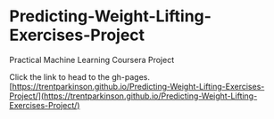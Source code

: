 # Predicting-Weight-Lifting-Exercises-Project
Practical Machine Learning Coursera Project


Click the link to head to the gh-pages. [https://trentparkinson.github.io/Predicting-Weight-Lifting-Exercises-Project/](https://trentparkinson.github.io/Predicting-Weight-Lifting-Exercises-Project/)
